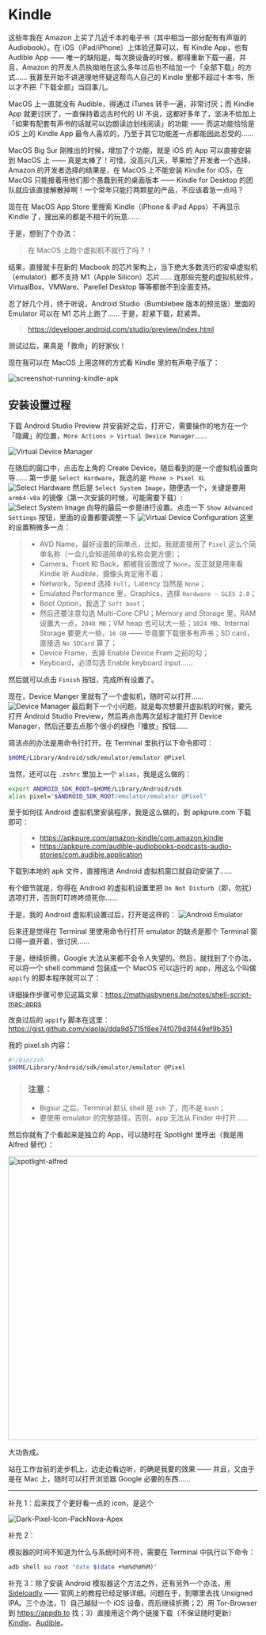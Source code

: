 # Kindle

这些年我在 Amazon 上买了几近千本的电子书（其中相当一部分配有有声版的 Audiobook）。在 iOS（iPad/iPhone）上体验还算可以，有 Kindle App，也有 Audible App —— 唯一的缺陷是，每次换设备的时候，都得重新下载一遍，并且，Amazon 的开发人员执拗地在这么多年过后也不给加一个「全部下载」的方式…… 我甚至开始不讲道理地怀疑这帮鸟人自己的 Kindle 里都不超过十本书，所以才不把「下载全部」当回事儿。

MacOS 上一直就没有 Audible，得通过 iTunes 转手一遍，非常讨厌；而 Kindle App 就更讨厌了，一直保持着远古时代的 UI 不说，这都好多年了，坚决不给加上「如果有配套有声书的话就可以边朗读边划线阅读」的功能 —— 而这功能恰恰是 iOS 上的 Kindle App 最令人喜欢的，乃至于其它功能差一点都能因此忍受的……

MacOS Big Sur 刚推出的时候，增加了个功能，就是 iOS 的 App 可以直接安装到 MacOS 上 —— 真是太棒了！可惜，没高兴几天，苹果给了开发者一个选择，Amazon 的开发者选择的结果是，在 MacOS 上不能安装 Kindle for iOS，在 MacOS 只能接着用他们那个愚蠢到死的桌面版本 —— Kindle for Desktop 的团队就应该直接解散掉啊！一个常年只能打两颗星的产品，不应该着急一点吗？

现在在 MacOS App Store 里搜索 Kindle（iPhone & iPad Apps）不再显示 Kindle 了，搜出来的都是不相干的玩意……

于是，想到了个办法：

> 在 MacOS 上跑个虚拟机不就行了吗？！

结果，直接就卡在新的 Macbook 的芯片架构上，当下绝大多数流行的安卓虚拟机（emulator）都不支持 M1（Apple Silicon）芯片…… 连那些完整的虚拟机软件，VirtualBox、VMWare、Parellel Desktop 等等都做不到全面支持。

忍了好几个月，终于听说，Android Studio（Bumblebee 版本的预览版）里面的 Emulator 可以在 M1 芯片上跑了…… 于是，赶紧下载，赶紧弄。

> https://developer.android.com/studio/preview/index.html

测试过后，果真是「救命」的好家伙！

现在我可以在 MacOS 上用这样的方式看 Kindle 里的有声电子版了：

![screenshot-running-kindle-apk](https://user-images.githubusercontent.com/152970/128582754-43ac7c41-44a2-4bcb-bf67-a0fc5f21fe2b.png)

## 安装设置过程

下载 Android Studio Preview 并安装好之后，打开它，需要操作的地方在一个「隐藏」的位置，`More Actions > Virtual Device Manager`……

![Virtual Device Manager](https://user-images.githubusercontent.com/152970/128582776-568a858e-7ca8-475f-b386-7fef38479bb3.png)

在随后的窗口中，点击左上角的 Create Device，随后看到的是一个虚拟机设置向导…… 第一步是 `Select Hardware`，我选的是 `Phone > Pixel XL`
![Select Hardware](https://user-images.githubusercontent.com/152970/128582801-33681569-7817-462e-a352-937c9975bb82.png)
然后是 `Select System Image`，随便选一个，关键是要用 `arm64-v8a` 的镜像（第一次安装的时候，可能需要下载）:
![Select System Image](https://user-images.githubusercontent.com/152970/128582820-8e46a00d-45ec-4a42-bc1e-9c12e84c2d21.png)
向导的最后一步是进行设置。点击一下 `Show Advanced Settings` 按钮，里面的设置都要调整一下
![Virtual Device Configuration](https://user-images.githubusercontent.com/152970/128582845-8b15db0b-2043-4636-a15b-1763019ef7d3.png)
这里的设置稍微多一点：

> * AVD Name，最好设置的简单点，比如，我就直接用了 `Pixel` 这么个简单名称（一会儿会知道简单的名称会更方便）；
> * Camera，Front 和 Back，都被我设置成了 `None`，反正就是用来看 Kindle 听 Audible，摄像头肯定用不着；
> * Network，Speed 选择 `Full`，Latency 当然是 `None`；
> * Emulated Performance 里，Graphics，选择 `Hardware - GLES 2.0`；
> * Boot Option，我选了 `Soft boot`；
> * 然后还要注意勾选 Multi-Core CPU；Memory and Storage 里，RAM 设置大一点，`2048 MB`；VM heap 也可以大一些；`1024 MB`、Internal Storage 要更大一些，`16 GB` —— 毕竟要下载很多有声书；SD card，直接选 `No SDCard` 算了；
> * Device Frame，去掉 Enable Device Fram 之前的勾；
> * Keyboard，必须勾选 Enable keyboard input……

然后就可以点击 `Finish` 按钮，完成所有设置了。

现在，Device Manger 里就有了一个虚拟机，随时可以打开……
![Device Manager](https://user-images.githubusercontent.com/152970/128583044-82690418-6e0b-46d6-82f9-b281480eb7fe.png)
最后剩下一个小问题，就是每次想要开虚拟机的时候，要先打开 Android Studio Preview，然后再点击两次鼠标才能打开 Device Manager，然后还要去点那个很小的绿色「播放」按钮……

简洁点的办法是用命令行打开。在 Terminal 里执行以下命令即可：
```bash
$HOME/Library/Android/sdk/emulator/emulator @Pixel
```
当然，还可以在 `.zshrc` 里加上一个 `alias`，我是这么做的：
```bash
export ANDROID_SDK_ROOT=$HOME/Library/Android/sdk
alias pixel="$ANDROID_SDK_ROOT/emulator/emulator @Pixel"
```
至于如何往 Android 虚拟机里安装程序，我是这么做的，到 apkpure.com 下载即可：

> * https://apkpure.com/amazon-kindle/com.amazon.kindle
> * https://apkpure.com/audible-audiobooks-podcasts-audio-stories/com.audible.application

下载到本地的 apk 文件，直接拖进 Android 虚拟机窗口就自动安装了……

有个细节就是，你得在 Android 的虚拟机设置里把 `Do Not Disturb`（即，勿扰）选项打开，否则叮叮咚咚烦死你……

于是，我的 Android 虚拟机设置过后，打开是这样的：
![Android Emulator](https://user-images.githubusercontent.com/152970/128583103-4fcb2480-b9d2-498c-baac-51ef399f3aeb.png)

后来还是觉得在 Terminal 里使用命令行打开 emulator 的缺点是那个 Terminal 窗口得一直开着，很讨厌…… 

于是，继续折腾，Google 大法从来都不会令人失望的。然后，就找到了个办法，可以将一个 shell command 包装成一个 MacOS 可以运行的 app，用这么个叫做 `appify` 的脚本程序就可以了：

详细操作步骤可参见这篇文章：https://mathiasbynens.be/notes/shell-script-mac-apps

改良过后的 `appify` 脚本在这里：https://gist.github.com/xiaolai/dda9d5715f8ee74f079d3f449ef9b351

我的 pixel.sh 内容：

``` zsh
#!/bin/zsh
$HOME/Library/Android/sdk/emulator/emulator @Pixel
```

> ### 注意：
> * Bigsur 之后，Terminal 默认 shell 是 `zsh` 了，而不是 `bash`；
> * 要使用 emulator 的完整路径，否则，app 无法从 Finder 中打开……

然后你就有了个看起来是独立的 App，可以随时在 Spotlight 里呼出（我是用 Alfred 替代）：

<img width="574" align="center" alt="spotlight-alfred" src="https://user-images.githubusercontent.com/152970/128583248-16d0fed0-6a7e-4d23-b5fd-8ee514817fad.png">

大功告成。

站在工作台前的走步机上，边走边看边听，的确是我要的效果 —— 并且，又由于是在 Mac 上，随时可以打开浏览器 Google 必要的东西……

-----

补充 1：后来找了个更好看一点的 icon，是这个

![Dark-Pixel-Icon-PackNova-Apex](https://user-images.githubusercontent.com/152970/129311439-e7af3051-46ae-442a-8ded-f018c8b4c598.png)

补充 2：

模拟器的时间不知道为什么与系统时间不符，需要在 Terminal 中执行以下命令：

```bash
adb shell su root "date $(date +%m%d%H%M)"
```

补充 3：除了安装 Android 模拟器这个方法之外，还有另外一个办法，用 [Sideloadly](https://sideloadly.io/) —— 官网上的教程已经足够详细。问题在于，到哪里去找 Unsigned IPA。三个办法，1）自己越狱一个 iOS 设备，而后继续折腾；2）用 Tor-Browser 到 https://appdb.to 找；3）直接用这个两个链接下载（不保证随时更新）[Kindle](https://github.com/xiaolai/apple-computer-literacy/raw/main/files/Audible.ipa)、[Audible](https://github.com/xiaolai/apple-computer-literacy/raw/main/files/Kindle.ipa)。

